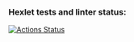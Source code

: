 ### Hexlet tests and linter status:
[![Actions Status](https://github.com/caes4r/python-project-lvl1/workflows/hexlet-check/badge.svg)](https://github.com/caes4r/python-project-lvl1/actions)